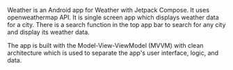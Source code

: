 Weather is an Android app for Weather with Jetpack Compose. It uses openweathermap API. It is single screen app which displays weather data for a city. There is a search function in the top app bar to search for any city and display its weather data.

The app is built with the Model-View-ViewModel (MVVM) with clean architecture  which is used to separate the app's user interface, logic, and data.
